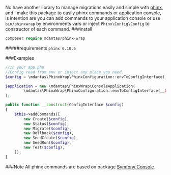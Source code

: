 No have another library to manage migrations easily and simple with [phinx](https://phinx.org/), and i make this package to easily phinx commands or application console, is intention are you can add commands to your application console or use ````bin/phinxwrap```` by environments vars or inject ``Phinx\Config\Config`` to constructor of each command.
###install
`````php
composer require mdantas/phinx-wrap
`````
#####requirements
``phinx 0.10.6``

###Examples
````php
//In your app.php
//Config read from env or inject any place you need.
$config = \mdantas\PhinxWrap\PhinxConfiguration::envToConfigInterface(__DIR__.'/../')

$application = new \mdantas\PhinxWrap\ConsoleApplication(
        \mdantas\PhinxWrap\PhinxConfiguration::envToConfigInterface(__DIR__.'/../')
);
````

````php
public function __construct(ConfigInterface $config)
{
    $this->addCommands([
        new Create($config),
        new Status($config),
        new Migrate($config),
        new Rollback($config),
        new SeedCreate($config),
        new SeedRun($config),
        new Test($config),
    ]);
}
````

###Note
All phinx commands are based on package [Symfony Console](https://packagist.org/packages/symfony/console).
